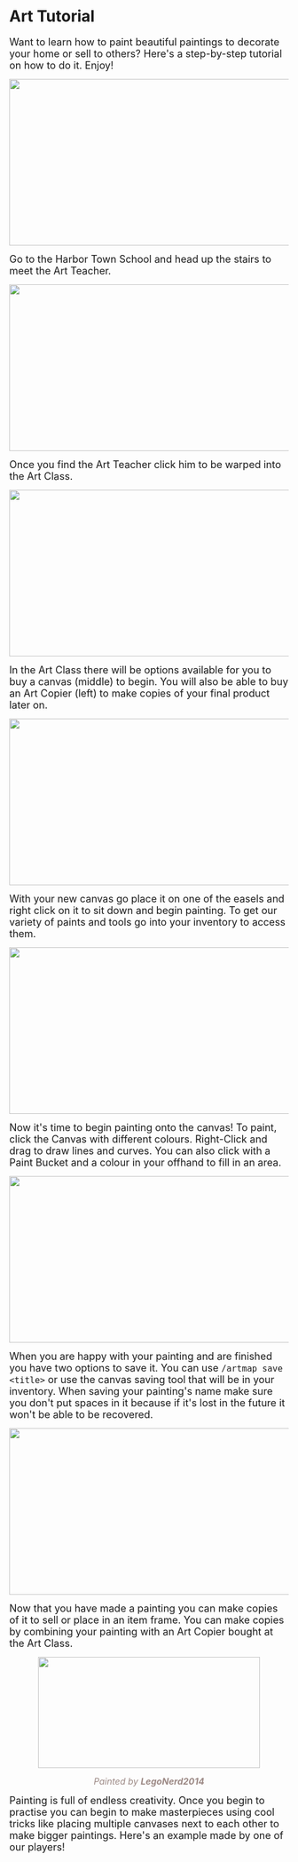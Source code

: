# Art Tutorial

<font size=4>Want to learn how to paint beautiful paintings to decorate your home or sell to others? Here's a step-by-step tutorial on how to do it. Enjoy!</font>

<p align=center><img src="https://s3.amazonaws.com/files.enjin.com/765924/modules/forum/attachments/2021-01-13_19.08.05_1610571531.png"
     width="600"
     height="300"></p>

<font size=4>Go to the Harbor Town School and head up the stairs to meet the Art Teacher.</font>

<p align=center><img src="https://s3.amazonaws.com/files.enjin.com/765924/modules/forum/attachments/2021-01-13_19.09.01_1610571557.png"
     width="600"
     height="300"></p>

<font size=4>Once you find the Art Teacher click him to be warped into the Art Class.</font>

<p align=center><img src="https://s3.amazonaws.com/files.enjin.com/765924/modules/forum/attachments/Screenshot+2021-01-13+at+19.10.56_1610571574.png"
     width="600"
     height="300"></p>

<font size=4>In the Art Class there will be options available for you to buy a canvas (middle) to begin. You will also be able to buy an Art Copier (left) to make copies of your final product later on.</font>

<p align=center><img src="https://s3.amazonaws.com/files.enjin.com/765924/modules/forum/attachments/Screenshot+2021-01-13+at+19.11.54_1610571601.png"
     width="600"
     height="300"></p>

<font size=4>With your new canvas go place it on one of the easels and right click on it to sit down and begin painting. To get our variety of paints and tools go into your inventory to access them.</font>

<p align=center><img src="https://s3.amazonaws.com/files.enjin.com/765924/modules/forum/attachments/2021-01-13_21.09.58_1610572504.png"
     width="600"
     height="300"></p>

<font size=4>Now it's time to begin painting onto the canvas! To paint, click the Canvas with different colours. Right-Click and drag to draw lines and curves. You can also click with a Paint Bucket and a colour in your offhand to fill in an area.</font>

<p align=center><img src="https://s3.amazonaws.com/files.enjin.com/765924/modules/forum/attachments/Screenshot+2021-01-13+at+19.21.20_1610571658.png"
     width="600"
     height="300"></p>

<font size=4>When you are happy with your painting and are finished you have two options to save it. You can use ```/artmap save <title>``` or use the canvas saving tool that will be in your inventory. When saving your painting's name make sure you don't put spaces in it because if it's lost in the future it won't be able to be recovered.</font>

<p align=center><img src="https://s3.amazonaws.com/files.enjin.com/765924/modules/forum/attachments/Screenshot+2021-01-13+at+20.42.54_1610571682.png"
     width="600"
     height="300"></p>

<font size=4>Now that you have made a painting you can make copies of it to sell or place in an item frame. You can make copies by combining your painting with an Art Copier bought at the Art Class.</font>

<p align=center><img src="https://s3.amazonaws.com/files.enjin.com/765924/modules/forum/attachments/2021-01-13_21.37.07+copy_1610574244.png"
     width="400"
     height="200"></p>

<p align=center><span style="color:#9c8985"><font size=3><em>Painted by <b>LegoNerd2014</b></em></font></span></p>

<font size=4>Painting is full of endless creativity. Once you begin to practise you can begin to make masterpieces using cool tricks like placing multiple canvases next to each other to make bigger paintings. Here's an example made by one of our players!</font>